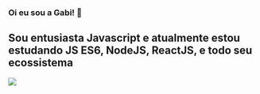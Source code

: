 ### Oi eu sou a Gabi! 👋

<!--
**gabizinha12/gabizinha12** is a ✨ _special_ ✨ repository because its `README.md` (this file) appears on your GitHub profile.
-->
<h2>Sou entusiasta Javascript e atualmente estou estudando JS ES6, NodeJS, ReactJS, e todo seu ecossistema</h2>
<a href="https://github-readme-stats.anuraghazra1.vercel.app/api/top-langs/?username=gabizinha12"><img align="center" src="https://github-readme-stats.anuraghazra1.vercel.app/api/top-langs/?username=gabizinha12&layout=compact&theme=radical" />
</a>

